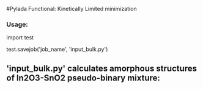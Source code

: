 #Pylada Functional: Kinetically Limited minimization

### Usage:

import test

test.savejob('job_name', 'input_bulk.py')

## 'input_bulk.py' calculates amorphous structures of In2O3-SnO2 pseudo-binary mixture:

